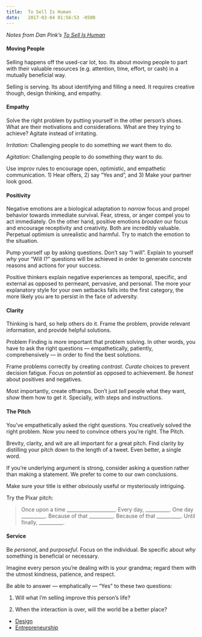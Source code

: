 ```yaml
---
title:  To Sell Is Human
date:   2017-03-04 01:56:53 -0500
---
```


_Notes from Dan Pink’s [To Sell Is
Human](https://www.amazon.com/Sell-Human-Surprising-Moving-Others/dp/1594631905)_

#### Moving People

Selling happens off the used-car lot, too. Its about moving people to part with
their valuable resources (e.g. attention, time, effort, or cash) in a mutually
beneficial way.

Selling is serving. Its about identifying and filling a need. It requires
creative though, design thinking, and empathy.

#### Empathy

Solve the right problem by putting yourself in the other person’s shoes. What
are their motivations and considerations. What are they trying to achieve?
Agitate instead of irritating.

*Irritation:* Challenging people to do something *we* want them to do.

*Agitation:* Challenging people to do something *they* want to do.

Use improv rules to encourage open, optimistic, and empathetic communication. 1)
Hear offers, 2) say “Yes and”, and 3) Make your partner look good.

#### Positivity

Negative emotions are a biological adaptation to *narrow* focus and propel
behavior towards immediate survival. Fear, stress, or anger compel you to act
immediately. On the other hand, positive emotions *broaden* our focus and
encourage receptivity and creativity. Both are incredibly valuable. Perpetual
optimism is unrealistic and harmful. Try to match the emotion to the situation.

Pump yourself up by asking questions. Don’t say “I will”. Explain to yourself
*why* your “Will I?” questions will be achieved in order to generate concrete
reasons and actions for your success.

Positive thinkers explain negative experiences as temporal, specific, and
external as opposed to permeant, pervasive, and personal. The more your
explanatory style for your own setbacks falls into the first category, the more
likely you are to persist in the face of adversity.

#### Clarity

Thinking is hard, so help others do it. Frame the problem, provide relevant
information, and provide helpful solutions.

Problem Finding is more important that problem solving. In other words, you have
to ask the right questions — empathetically, patiently, comprehensively — in
order to find the best solutions.

Frame problems correctly by creating *contrast*. *Curate* choices to prevent
decision fatigue. Focus on *potential* as opposed to achievement. Be *honest*
about positives and negatives.

Most importantly, create offramps. Don’t just *tell* people what they want,
*show* them how to get it. Specially, with steps and instructions.

#### The Pitch

You’ve empathetically asked the right questions. You creatively solved the right
problem. Now you need to convince others you’re right. The Pitch.

Brevity, clarity, and wit are all important for a great pitch. Find clarity by
distilling your pitch down to the length of a tweet. Even better, a single word.

If you’re underlying argument is strong, consider asking a question rather than
making a statement. We prefer to come to our own conclusions.

Make sure your title is either obviously useful or mysteriously intriguing.

Try the Pixar pitch:

> Once upon a time ____________________. Every day, __________. One day
> __________. Because of that __________. Because of that __________. Until
finally, __________.

#### Service

Be *personal*, and *purposeful*. Focus on the individual. Be specific about
*why* something is beneficial or necessary.

Imagine every person you’re dealing with is your grandma; regard them with the
utmost kindness, patience, and respect.

Be able to answer — emphatically — “Yes” to these two questions:

1) Will what I’m selling improve this person’s life?

2) When the interaction is over, will the world be a better place?

* [Design](https://medium.com/tag/design?source=post)
* [Entrepreneurship](https://medium.com/tag/entrepreneurship?source=post)
